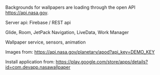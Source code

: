 Backgrounds for wallpapers are loading through the open API <https://api.nasa.gov>.

Server api: Firebase / REST api

Glide, Room, JetPack Navigation, LiveData,  Work Manager

Wallpaper service, sensors, animation

Images from:
<https://api.nasa.gov/planetary/apod?api_key=DEMO_KEY>

Install application from:
<https://play.google.com/store/apps/details?id=com.devapp.nasawallpaper>